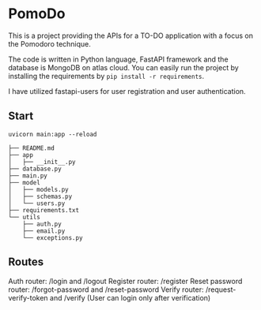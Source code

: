 # PomoDo

This is a project providing the APIs for a TO-DO application with a focus on the Pomodoro technique.

The code is written in Python language, FastAPI framework and the database is MongoDB on atlas cloud.
You can easily run the project by installing the requirements by ```pip install -r requirements```.

I have utilized fastapi-users for user registration and user authentication.

## Start
```uvicorn main:app --reload```


```
├── README.md
├── app
│   ├── __init__.py
├── database.py
├── main.py
├── model
│   ├── models.py
│   ├── schemas.py
│   └── users.py
├── requirements.txt
└── utils
    ├── auth.py
    ├── email.py
    └── exceptions.py

```


## Routes

Auth router: /login and /logout 
Register router: /register 
Reset password router: /forgot-password and /reset-password
Verify router: /request-verify-token and /verify (User can login only after verification)
